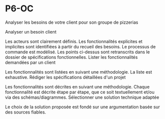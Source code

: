 # P6-OC

Analyser les besoins de votre client pour son groupe de pizzerias


Analyser un besoin client

Les acteurs sont clairement définis.
Les fonctionnalités explicites et implicites sont identifiées à partir du recueil des besoins.
Le processus de commande est modélisé.
Les points ci-dessus sont retranscrits dans le dossier de spécifications fonctionnelles.
Lister les fonctionnalités demandées par un client

Les fonctionnalités sont listées en suivant une méthodologie.
La liste est exhaustive.
Rédiger les spécifications détaillées d'un projet

Les fonctionnalités sont décrites en suivant une méthodologie.
Chaque fonctionnalité est décrite étape par étape, que ce soit textuellement et/ou via des schémas/diagrammes.
Sélectionner une solution technique adaptée

Le choix de la solution proposée est fondé sur une argumentation basée sur des sources fiables.
